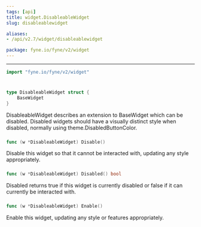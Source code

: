 ```yaml
---
tags: [api]
title: widget.DisableableWidget
slug: disableablewidget

aliases:
- /api/v2.7/widget/disableablewidget

package: fyne.io/fyne/v2/widget
---
```



---
```go
import "fyne.io/fyne/v2/widget"
```

#

###

```go
type DisableableWidget struct {
	BaseWidget
}
```

DisableableWidget describes an extension to BaseWidget which can be disabled. Disabled widgets should have a visually distinct style when disabled, normally using theme.DisabledButtonColor.

###

```go
func (w *DisableableWidget) Disable()
```
Disable this widget so that it cannot be interacted with, updating any style appropriately.

###

```go
func (w *DisableableWidget) Disabled() bool
```
Disabled returns true if this widget is currently disabled or false if it can currently be interacted with.

###

```go
func (w *DisableableWidget) Enable()
```
Enable this widget, updating any style or features appropriately.

